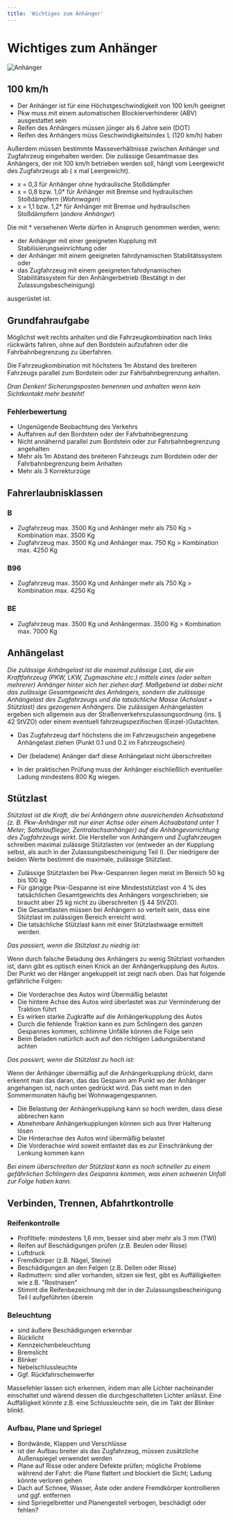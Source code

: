 ```yaml
---
title: 'Wichtiges zum Anhänger'
---
```


<infoBox>

# Wichtiges zum Anhänger

![Anhänger](/img/media/anhaenger.jpg "Anhänger")

</infoBox>

<newSection title="100 km/h">

## 100 km/h

- Der Anhänger ist für eine Höchstgeschwindigkeit von 100 km/h geeignet
- Pkw muss mit einem automatischen Blockierverhinderer (ABV) ausgestattet sein
- Reifen des Anhängers müssen jünger als 6 Jahre sein (DOT)
- Reifen des Anhängers müss Geschwindigkeitsindex L (120 km/h) haben

Außerdem müssen bestimmte Masseverhältnisse zwischen Anhänger und Zugfahrzeug eingehalten werden. Die zulässige Gesamtmasse des Anhängers, der mit 100 km/h betrieben werden soll, hängt vom Leergewicht des Zugfahrzeugs ab ( x mal Leergewicht). 

- x = 0,3 für Anhänger ohne hydraulische Stoßdämpfer
- x = 0,8 bzw. 1,0* für Anhänger mit Bremse und hydraulischen Stoßdämpfern (*Wohnwagen*)
- x = 1,1 bzw. 1,2* für Anhänger mit Bremse und hydraulischen Stoßdämpfern (*andere Anhänger*)

Die mit * versehenen Werte dürfen in Anspruch genommen werden, wenn:

- der Anhänger mit einer geeigneten Kupplung mit Stabilisierungseinrichtung oder
- der Anhänger mit einem geeigneten fahrdynamischen Stabilitätssystem oder
- das Zugfahrzeug mit einem geeigneten fahrdynamischen Stabilitätssystem für den Anhängerbetrieb (Bestätigt in der Zulassungsbescheinigung)

ausgerüstet ist.

</newSection>

<newSection title="Grundfahraufgabe">

## Grundfahraufgabe

Möglichst weit rechts anhalten und die Fahrzeugkombination nach links rückwärts fahren, ohne auf den Bordstein aufzufahren oder die Fahrbahnbegrenzung zu überfahren.

Die Fahrzeugkombination mit höchstens 1m Abstand des breiteren Fahrzeugs parallel zum Bordstein oder zur Fahrbahnbegrenzung anhalten.

*Dran Denken! Sicherungsposten benennen und anhalten wenn kein Sichtkontakt mehr besteht!*

### Fehlerbewertung

- Ungenügende Beobachtung des Verkehrs
- Auffahren auf den Bordstein oder der Fahrbahnbegrenzung
- Nicht annähernd parallel zum Bordstein oder zur Fahrbahnbegrenzung angehalten
- Mehr als 1m Abstand des breiteren Fahrzeugs zum Bordstein oder der Fahrbahnbegrenzung beim Anhalten
- Mehr als 3 Korrekturzüge

<YouTube start="5" videoid="68KQqrEUIM0" desc="Grundfahraufgabe"/>

</newSection>

<newSection title="Fahrerlaubnisklassen">

## Fahrerlaubnisklassen

### B

- Zugfahrzeug max. 3500 Kg und Anhänger mehr als 750 Kg > Kombination max. 3500 Kg
- Zugfahrzeug max. 3500 Kg und Anhänger max. 750 Kg > Kombination max. 4250 Kg

### B96

- Zugfahrzeug max. 3500 Kg und Anhänger mehr als 750 Kg > Kombination max. 4250 Kg

### BE

- Zugfahrzeug max. 3500 Kg und Anhängermax. 3500 Kg > Kombination max. 7000 Kg

</newSection>

<newSection title="Anhängelast">

## Anhängelast

*Die zulässige Anhängelast ist die maximal zulässige Last, die ein Kraftfahrzeug (PKW, LKW, Zugmaschine etc.) mittels eines (oder selten mehrerer) Anhänger hinter sich her ziehen darf. Maßgebend ist dabei nicht das zulässige Gesamtgewicht des Anhängers, sondern die zulässige Anhängelast des Zugfahrzeugs und die tatsächliche Masse (Achslast + Stützlast) des gezogenen Anhängers.* Die zulässigen Anhängelasten ergeben sich allgemein aus der Straßenverkehrszulassungsordnung (ins. § 42 StVZO) oder einem eventuell fahrzeugspezifischen (Einzel-)Gutachten.

- Das Zugfahrzeug darf höchstens die im Fahrzeugschein angegebene Anhängelast ziehen (Punkt 0.1 und 0.2 im Fahrzeugschein)

- Der (beladene) Anänger darf diese Anhängelast nicht überschreiten

- In der praktischen Prüfung muss der Anhänger eischließlich eventueller Ladung mindestens 800 Kg wiegen.

</newSection>

<newSection title="Stützlast">

## Stützlast

*Stützlast ist die Kraft, die bei Anhängern ohne ausreichenden Achsabstand (z. B. Pkw-Anhänger mit nur einer Achse oder einem Achsabstand unter 1 Meter; Sattelauflieger, Zentralachsanhänger) auf die Anhängevorrichtung des Zugfahrzeugs wirkt.* Die Hersteller von Anhängern und Zugfahrzeugen schreiben maximal zulässige Stützlasten vor (entweder an der Kupplung selbst, als auch in der Zulassungsbescheinigung Teil I). Der niedrigere der beiden Werte bestimmt die maximale, zulässige Stützlast.

- Zulässige Stützlasten bei Pkw-Gespannen liegen meist im Bereich 50 kg bis 100 kg
- Für gängige Pkw-Gespanne ist eine Mindeststützlast von 4 % des tatsächlichen Gesamtgewichts des Anhängers vorgeschrieben; sie braucht aber 25 kg nicht zu überschreiten (§ 44 StVZO).
- Die Gesamtlasten müssen bei Anhängern so verteilt sein, dass eine Stützlast im zulässigen Bereich erreicht wird. 
- Die tatsächliche Stützlast kann mit einer Stützlastwaage ermittelt werden.

*Das passiert, wenn die Stützlast zu niedrig ist:*

Wenn durch falsche Beladung des Anhängers zu wenig Stützlast vorhanden ist, dann gibt es optisch einen Knick an der Anhängerkupplung des Autos. Der Punkt wo der Hänger angekuppelt ist zeigt nach oben. Das hat folgende gefährliche Folgen:

- Die Vorderachse des Autos wird Übermäßig belastet
- Die hintere Achse des Autos wird überlastet was zur Verminderung der Traktion führt
- Es wirken starke Zugkräfte auf die Anhängerkupplung des Autos
- Durch die fehlende Traktion kann es zum Schlingern des ganzen Gespannes kommen, schlimme Unfälle können die Folge sein
- Beim Beladen natürlich auch auf den richtigen Ladungsüberstand achten

*Das passiert, wenn die Stützlast zu hoch ist:*

Wenn der Anhänger übermäßig auf die Anhängerkupplung drückt, dann erkennt man das daran, das das Gespann am Punkt wo der Anhänger angehangen ist, nach unten gedrückt wird. Das sieht man in den Sommermonaten häufig bei Wohnwagengespannen.

- Die Belastung der Anhängerkupplung kann so hoch werden, dass diese abbrechen kann
- Abnehmbare Anhängerkupplungen können sich aus Ihrer Halterung lösen
- Die Hinterachse des Autos wird übermäßig belastet
- Die Vorderachse wird soweit entlastet das es zur Einschränkung der Lenkung kommen kann

*Bei einem überschreiten der Stützlast kann es noch schneller zu einem gefährlichen Schlingern des Gespanns kommen, was einen schweren Unfall zur Folge haben kann.*

</newSection>

<newSection title="Verbinden, Trennen, Abfahrtkontrolle">

## Verbinden, Trennen, Abfahrtkontrolle

### Reifenkontrolle

- Profiltiefe: mindestens 1,6 mm, besser sind aber mehr als 3 mm (TWI)
- Reifen auf Beschädigungen prüfen (z.B. Beulen oder Risse)
- Luftdruck
- Fremdkörper (z.B. Nägel, Steine)
- Beschädigungen an den Felgen (z.B. Dellen oder Risse)
- Radmuttern: sind aller vorhanden, sitzen sie fest, gibt es Auffälligkeiten wie z.B. "Rostnasen"
- Stimmt die Reifenbezeichnung mit der in der Zulassungsbescheinigung Teil I aufgeführten überein

### Beleuchtung

- sind äußere Beschädigungen erkennbar
- Rücklicht
- Kennzeichenbeleuchtung
- Bremslicht
- Blinker
- Nebelschlussleuchte
- Ggf. Rückfahrscheinwerfer 

Massefehler lassen sich erkennen, indem man alle Lichter nacheinander einschaltet und wärend dessen die durchgeschalteten Lichter anlässt. Eine Auffälligkeit könnte z.B. eine Schlussleuchte sein, die im Takt der Blinker blinkt.

### Aufbau, Plane und Spriegel

- Bordwände, Klappen und Verschlüsse
- ist der Aufbau breiter als das Zugfahrzeug, müssen zusätzliche Außenspiegel verwendet werden
- Plane auf Risse oder andere Defekte prüfen; mögliche Probleme während der Fahrt: die Plane flattert und blockiert die Sicht; Ladung könnte verloren gehen
- Dach auf Schnee, Wasser, Äste oder andere Fremdkörper kontrollieren und ggf. entfernen
- sind Spriegelbretter und Planengestell verbogen, beschädigt oder fehlen?

<YouTube start="8" videoid="0aqTFGRJydI" desc="Verbinden"/>

<YouTube start="8" videoid="1Ux9ZPmqjZg" desc="Trennen"/>

<YouTube start="8" videoid="uBOd2DSvY9g" desc="Abfahrtkontrolle"/>

</newSection>
